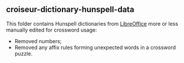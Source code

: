 <!--
SPDX-FileCopyrightText: 2023 Antoine Belvire
SPDX-License-Identifier: GPL-3.0-or-later
-->

## croiseur-dictionary-hunspell-data

This folder contains Hunspell dictionaries from [LibreOffice](libreoffice-dictionaries) more or 
less manually edited for crossword usage:

* Removed numbers;
* Removed any affix rules forming unexpected words in a crossword puzzle.